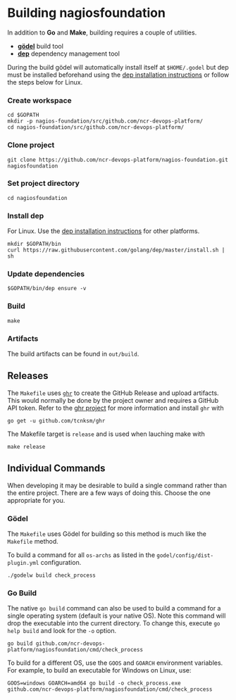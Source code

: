 # Building nagiosfoundation
In addition to __Go__ and __Make__, building requires a couple of utilities.
* [__gödel__](https://github.com/palantir/godel) build tool
* [__dep__](https://github.com/golang/dep) dependency management tool

During the build gödel will automatically install itself at `$HOME/.godel` but dep must be installed beforehand using the [dep installation instructions](https://github.com/golang/dep#installation) or follow the steps below for Linux.

### Create workspace
```
cd $GOPATH
mkdir -p nagios-foundation/src/github.com/ncr-devops-platform/
cd nagios-foundation/src/github.com/ncr-devops-platform/
```

### Clone project
```
git clone https://github.com/ncr-devops-platform/nagios-foundation.git nagiosfoundation
```

### Set project directory
```
cd nagiosfoundation
```

### Install dep
For Linux. Use the [dep installation instructions](https://github.com/golang/dep#installation) for other platforms.
```
mkdir $GOPATH/bin
curl https://raw.githubusercontent.com/golang/dep/master/install.sh | sh
```

### Update dependencies
```
$GOPATH/bin/dep ensure -v
```

### Build
```
make
```

### Artifacts
The build artifacts can be found in `out/build`.

## Releases
The `Makefile` uses [`ghr`](https://github.com/tcnksm/ghr) to create the GitHub Release and upload artifacts. This would normally be done by the project owner and requires a GitHub API token. Refer to the [ghr project](https://github.com/tcnksm/ghr) for more information and install `ghr` with
```
go get -u github.com/tcnksm/ghr
```
The Makefile target is `release` and is used when lauching make with
```
make release
```

## Individual Commands
When developing it may be desirable to build a single command rather than the entire project. There are a few ways of doing this. Choose the one appropriate for you.

### Gödel
The `Makefile` uses Gödel for building so this method is much like the `Makefile` method.

To build a command for all `os-archs` as listed in the `godel/config/dist-plugin.yml` configuration.
```
./godelw build check_process
```

### Go Build
The native `go build` command can also be used to build a command for a single operating system (default is your native OS). Note this command will drop the executable into the current directory. To change this, execute `go help build` and look for the `-o` option.
```
go build github.com/ncr-devops-platform/nagiosfoundation/cmd/check_process
```

To build for a different OS, use the `GOOS` and `GOARCH` environment variables. For example, to build an executable for Windows on Linux, use:
```
GOOS=windows GOARCH=amd64 go build -o check_process.exe github.com/ncr-devops-platform/nagiosfoundation/cmd/check_process
```

